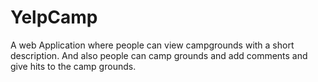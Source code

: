 # YelpCamp
A web Application where people can view campgrounds with a short description.
And also people can camp grounds and add comments and give hits to the camp grounds.
